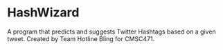 # HashWizard
A program that predicts and suggests Twitter Hashtags based on a given tweet. Created by Team Hotline Bling for CMSC471.
